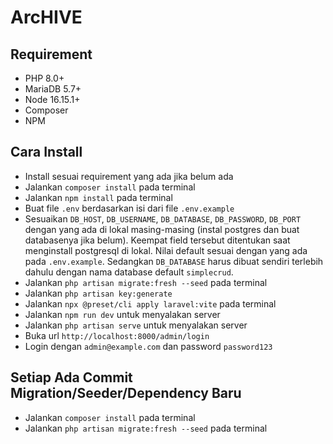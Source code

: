 
# ArcHIVE
## Requirement
- PHP 8.0+
- MariaDB 5.7+
- Node 16.15.1+
- Composer
- NPM

## Cara Install
- Install sesuai requirement yang ada jika belum ada
- Jalankan `composer install` pada terminal
- Jalankan `npm install` pada terminal
- Buat file `.env` berdasarkan isi dari file `.env.example`
- Sesuaikan `DB_HOST`, `DB_USERNAME`, `DB_DATABASE`, `DB_PASSWORD`, `DB_PORT` dengan yang ada di lokal masing-masing (instal postgres dan buat databasenya jika belum). Keempat field tersebut ditentukan saat menginstall postgresql di lokal. Nilai default sesuai dengan yang ada pada `.env.example`. Sedangkan `DB_DATABASE` harus dibuat sendiri terlebih dahulu dengan nama database default `simplecrud`.
- Jalankan `php artisan migrate:fresh --seed` pada terminal
- Jalankan `php artisan key:generate`
- Jalankan `npx @preset/cli apply laravel:vite` pada terminal
- Jalankan `npm run dev` untuk menyalakan server
- Jalankan `php artisan serve` untuk menyalakan server
- Buka url `http://localhost:8000/admin/login`
- Login dengan `admin@example.com` dan password `password123`

## Setiap Ada Commit Migration/Seeder/Dependency Baru
- Jalankan `composer install` pada terminal 
- Jalankan `php artisan migrate:fresh --seed` pada terminal 
